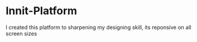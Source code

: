 # Innit-Platform


I created this platform to sharpening my designing skill, its reponsive on all screen sizes
